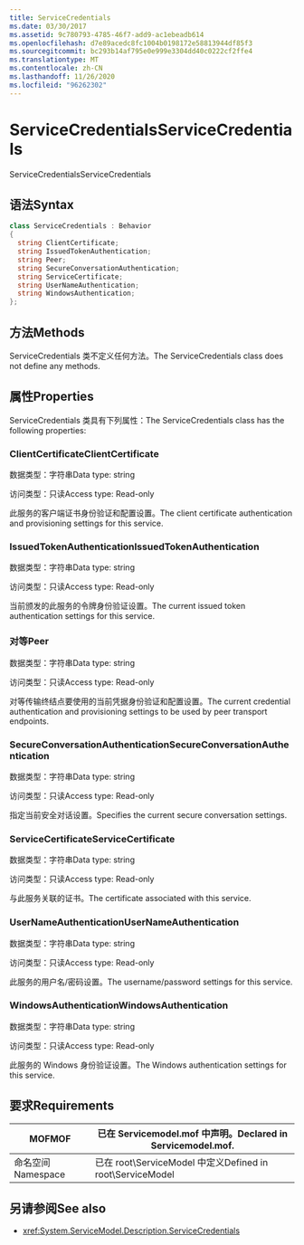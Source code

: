 ```yaml
---
title: ServiceCredentials
ms.date: 03/30/2017
ms.assetid: 9c780793-4785-46f7-add9-ac1ebeadb614
ms.openlocfilehash: d7e89acedc8fc1004b0198172e58813944df85f3
ms.sourcegitcommit: bc293b14af795e0e999e3304dd40c0222cf2ffe4
ms.translationtype: MT
ms.contentlocale: zh-CN
ms.lasthandoff: 11/26/2020
ms.locfileid: "96262302"
---
```

# <a name="servicecredentials"></a><span data-ttu-id="53638-102">ServiceCredentials</span><span class="sxs-lookup"><span data-stu-id="53638-102">ServiceCredentials</span></span>

<span data-ttu-id="53638-103">ServiceCredentials</span><span class="sxs-lookup"><span data-stu-id="53638-103">ServiceCredentials</span></span>  
  
## <a name="syntax"></a><span data-ttu-id="53638-104">语法</span><span class="sxs-lookup"><span data-stu-id="53638-104">Syntax</span></span>  
  
```csharp
class ServiceCredentials : Behavior  
{  
  string ClientCertificate;  
  string IssuedTokenAuthentication;  
  string Peer;  
  string SecureConversationAuthentication;  
  string ServiceCertificate;  
  string UserNameAuthentication;  
  string WindowsAuthentication;  
};  
```  
  
## <a name="methods"></a><span data-ttu-id="53638-105">方法</span><span class="sxs-lookup"><span data-stu-id="53638-105">Methods</span></span>  

 <span data-ttu-id="53638-106">ServiceCredentials 类不定义任何方法。</span><span class="sxs-lookup"><span data-stu-id="53638-106">The ServiceCredentials class does not define any methods.</span></span>  
  
## <a name="properties"></a><span data-ttu-id="53638-107">属性</span><span class="sxs-lookup"><span data-stu-id="53638-107">Properties</span></span>  

 <span data-ttu-id="53638-108">ServiceCredentials 类具有下列属性：</span><span class="sxs-lookup"><span data-stu-id="53638-108">The ServiceCredentials class has the following properties:</span></span>  
  
### <a name="clientcertificate"></a><span data-ttu-id="53638-109">ClientCertificate</span><span class="sxs-lookup"><span data-stu-id="53638-109">ClientCertificate</span></span>  

 <span data-ttu-id="53638-110">数据类型：字符串</span><span class="sxs-lookup"><span data-stu-id="53638-110">Data type: string</span></span>  
  
 <span data-ttu-id="53638-111">访问类型：只读</span><span class="sxs-lookup"><span data-stu-id="53638-111">Access type: Read-only</span></span>  
  
 <span data-ttu-id="53638-112">此服务的客户端证书身份验证和配置设置。</span><span class="sxs-lookup"><span data-stu-id="53638-112">The client certificate authentication and provisioning settings for this service.</span></span>  
  
### <a name="issuedtokenauthentication"></a><span data-ttu-id="53638-113">IssuedTokenAuthentication</span><span class="sxs-lookup"><span data-stu-id="53638-113">IssuedTokenAuthentication</span></span>  

 <span data-ttu-id="53638-114">数据类型：字符串</span><span class="sxs-lookup"><span data-stu-id="53638-114">Data type: string</span></span>  
  
 <span data-ttu-id="53638-115">访问类型：只读</span><span class="sxs-lookup"><span data-stu-id="53638-115">Access type: Read-only</span></span>  
  
 <span data-ttu-id="53638-116">当前颁发的此服务的令牌身份验证设置。</span><span class="sxs-lookup"><span data-stu-id="53638-116">The current issued token authentication settings for this service.</span></span>  
  
### <a name="peer"></a><span data-ttu-id="53638-117">对等</span><span class="sxs-lookup"><span data-stu-id="53638-117">Peer</span></span>  

 <span data-ttu-id="53638-118">数据类型：字符串</span><span class="sxs-lookup"><span data-stu-id="53638-118">Data type: string</span></span>  
  
 <span data-ttu-id="53638-119">访问类型：只读</span><span class="sxs-lookup"><span data-stu-id="53638-119">Access type: Read-only</span></span>  
  
 <span data-ttu-id="53638-120">对等传输终结点要使用的当前凭据身份验证和配置设置。</span><span class="sxs-lookup"><span data-stu-id="53638-120">The current credential authentication and provisioning settings to be used by peer transport endpoints.</span></span>  
  
### <a name="secureconversationauthentication"></a><span data-ttu-id="53638-121">SecureConversationAuthentication</span><span class="sxs-lookup"><span data-stu-id="53638-121">SecureConversationAuthentication</span></span>  

 <span data-ttu-id="53638-122">数据类型：字符串</span><span class="sxs-lookup"><span data-stu-id="53638-122">Data type: string</span></span>  
  
 <span data-ttu-id="53638-123">访问类型：只读</span><span class="sxs-lookup"><span data-stu-id="53638-123">Access type: Read-only</span></span>  
  
 <span data-ttu-id="53638-124">指定当前安全对话设置。</span><span class="sxs-lookup"><span data-stu-id="53638-124">Specifies the current secure conversation settings.</span></span>  
  
### <a name="servicecertificate"></a><span data-ttu-id="53638-125">ServiceCertificate</span><span class="sxs-lookup"><span data-stu-id="53638-125">ServiceCertificate</span></span>  

 <span data-ttu-id="53638-126">数据类型：字符串</span><span class="sxs-lookup"><span data-stu-id="53638-126">Data type: string</span></span>  
  
 <span data-ttu-id="53638-127">访问类型：只读</span><span class="sxs-lookup"><span data-stu-id="53638-127">Access type: Read-only</span></span>  
  
 <span data-ttu-id="53638-128">与此服务关联的证书。</span><span class="sxs-lookup"><span data-stu-id="53638-128">The certificate associated with this service.</span></span>  
  
### <a name="usernameauthentication"></a><span data-ttu-id="53638-129">UserNameAuthentication</span><span class="sxs-lookup"><span data-stu-id="53638-129">UserNameAuthentication</span></span>  

 <span data-ttu-id="53638-130">数据类型：字符串</span><span class="sxs-lookup"><span data-stu-id="53638-130">Data type: string</span></span>  
  
 <span data-ttu-id="53638-131">访问类型：只读</span><span class="sxs-lookup"><span data-stu-id="53638-131">Access type: Read-only</span></span>  
  
 <span data-ttu-id="53638-132">此服务的用户名/密码设置。</span><span class="sxs-lookup"><span data-stu-id="53638-132">The username/password settings for this service.</span></span>  
  
### <a name="windowsauthentication"></a><span data-ttu-id="53638-133">WindowsAuthentication</span><span class="sxs-lookup"><span data-stu-id="53638-133">WindowsAuthentication</span></span>  

 <span data-ttu-id="53638-134">数据类型：字符串</span><span class="sxs-lookup"><span data-stu-id="53638-134">Data type: string</span></span>  
  
 <span data-ttu-id="53638-135">访问类型：只读</span><span class="sxs-lookup"><span data-stu-id="53638-135">Access type: Read-only</span></span>  
  
 <span data-ttu-id="53638-136">此服务的 Windows 身份验证设置。</span><span class="sxs-lookup"><span data-stu-id="53638-136">The Windows authentication settings for this service.</span></span>  
  
## <a name="requirements"></a><span data-ttu-id="53638-137">要求</span><span class="sxs-lookup"><span data-stu-id="53638-137">Requirements</span></span>  
  
|<span data-ttu-id="53638-138">MOF</span><span class="sxs-lookup"><span data-stu-id="53638-138">MOF</span></span>|<span data-ttu-id="53638-139">已在 Servicemodel.mof 中声明。</span><span class="sxs-lookup"><span data-stu-id="53638-139">Declared in Servicemodel.mof.</span></span>|  
|---------|-----------------------------------|  
|<span data-ttu-id="53638-140">命名空间</span><span class="sxs-lookup"><span data-stu-id="53638-140">Namespace</span></span>|<span data-ttu-id="53638-141">已在 root\ServiceModel 中定义</span><span class="sxs-lookup"><span data-stu-id="53638-141">Defined in root\ServiceModel</span></span>|  
  
## <a name="see-also"></a><span data-ttu-id="53638-142">另请参阅</span><span class="sxs-lookup"><span data-stu-id="53638-142">See also</span></span>

- <xref:System.ServiceModel.Description.ServiceCredentials>
